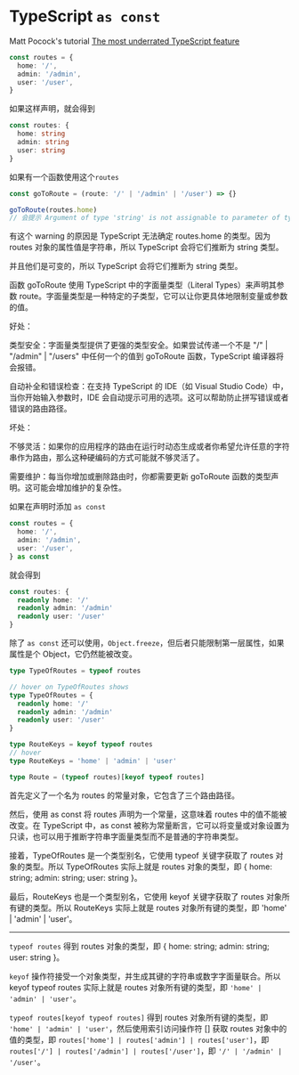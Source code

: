 # TypeScript `as const`

Matt Pocock's tutorial [The most underrated TypeScript feature](https://www.youtube.com/watch?v=6M9aZzm-kEc)

```ts
const routes = {
  home: '/',
  admin: '/admin',
  user: '/user',
}
```

如果这样声明，就会得到

```ts
const routes: {
  home: string
  admin: string
  user: string
}
```

如果有一个函数使用这个`routes`

```ts
const goToRoute = (route: '/' | '/admin' | '/user') => {}

goToRoute(routes.home)
// 会提示 Argument of type 'string' is not assignable to parameter of type '"/" | "/admin" | "/users"'.(2345)
```

有这个 warning 的原因是 TypeScript 无法确定 routes.home 的类型。因为 routes 对象的属性值是字符串，所以 TypeScript 会将它们推断为 string 类型。

并且他们是可变的，所以 TypeScript 会将它们推断为 string 类型。

函数 goToRoute 使用 TypeScript 中的字面量类型（Literal Types）来声明其参数 route。字面量类型是一种特定的子类型，它可以让你更具体地限制变量或参数的值。

好处：

类型安全：字面量类型提供了更强的类型安全。如果尝试传递一个不是 "/" | "/admin" | "/users" 中任何一个的值到 goToRoute 函数，TypeScript 编译器将会报错。

自动补全和错误检查：在支持 TypeScript 的 IDE（如 Visual Studio Code）中，当你开始输入参数时，IDE 会自动提示可用的选项。这可以帮助防止拼写错误或者错误的路由路径。

坏处：

不够灵活：如果你的应用程序的路由在运行时动态生成或者你希望允许任意的字符串作为路由，那么这种硬编码的方式可能就不够灵活了。

需要维护：每当你增加或删除路由时，你都需要更新 goToRoute 函数的类型声明。这可能会增加维护的复杂性。

如果在声明时添加 `as const`

```ts
const routes = {
  home: '/',
  admin: '/admin',
  user: '/user',
} as const
```

就会得到

```ts
const routes: {
  readonly home: '/'
  readonly admin: '/admin'
  readonly user: '/user'
}
```

除了 `as const` 还可以使用，`Object.freeze`，但后者只能限制第一层属性，如果属性是个 Object，它仍然能被改变。

```ts
type TypeOfRoutes = typeof routes

// hover on TypeOfRoutes shows
type TypeOfRoutes = {
  readonly home: '/'
  readonly admin: '/admin'
  readonly user: '/user'
}

type RouteKeys = keyof typeof routes
// hover
type RouteKeys = 'home' | 'admin' | 'user'

type Route = (typeof routes)[keyof typeof routes]
```

首先定义了一个名为 routes 的常量对象，它包含了三个路由路径。

然后，使用 as const 将 routes 声明为一个常量，这意味着 routes 中的值不能被改变。在 TypeScript 中，as const 被称为常量断言，它可以将变量或对象设置为只读，也可以用于推断字符串字面量类型而不是普通的字符串类型。

接着，TypeOfRoutes 是一个类型别名，它使用 typeof 关键字获取了 routes 对象的类型。所以 TypeOfRoutes 实际上就是 routes 对象的类型，即 { home: string; admin: string; user: string }。

最后，RouteKeys 也是一个类型别名，它使用 keyof 关键字获取了 routes 对象所有键的类型。所以 RouteKeys 实际上就是 routes 对象所有键的类型，即 'home' | 'admin' | 'user'。

---

`typeof routes` 得到 routes 对象的类型，即 { home: string; admin: string; user: string }。

`keyof` 操作符接受一个对象类型，并生成其键的字符串或数字字面量联合。所以 keyof typeof routes 实际上就是 routes 对象所有键的类型，即 `'home' | 'admin' | 'user'`。

`typeof routes[keyof typeof routes]` 得到 routes 对象所有键的类型，即 `'home' | 'admin' | 'user'`，然后使用索引访问操作符 [] 获取 routes 对象中的值的类型，即 `routes['home'] | routes['admin'] | routes['user']`，即 `routes['/'] | routes['/admin'] | routes['/user']`，即 `'/' | '/admin' | '/user'`。
